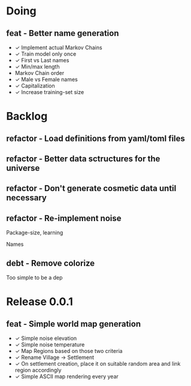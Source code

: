 # Doing

## feat - Better name generation

- ✓ Implement actual Markov Chains
- ✓ Train model only once
- ✓ First vs Last names
- ✓ Min/max length
- Markov Chain order
- ✓ Male vs Female names
- ✓ Capitalization
- ✓ Increase training-set size

# Backlog

## refactor - Load definitions from yaml/toml files

## refactor - Better data sctructures for the universe

## refactor - Don't generate cosmetic data until necessary

## refactor - Re-implement noise

Package-size, learning

Names

## debt - Remove colorize

Too simple to be a dep

# Release 0.0.1

## feat - Simple world map generation

- ✓ Simple noise elevation
- ✓ Simple noise temperature
- ✓ Map Regions based on those two criteria
- ✓ Rename Village -> Settlement
- ✓ On settlement creation, place it on suitable random area and link region accordingly
- ✓ Simple ASCII map rendering every year
